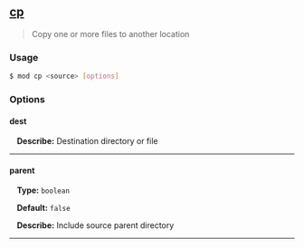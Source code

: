 ## <a href="#cp" name="cp">cp</a>
> Copy one or more files to another location

### Usage

```sh
$ mod cp <source> [options]
```

### Options

#### dest


<p> <b>&nbsp;&nbsp;&nbsp;&nbsp;Describe:</b> Destination directory or file</p>
<hr>

#### parent
<p> <b>&nbsp;&nbsp;&nbsp;&nbsp;Type:</b> <code>boolean</code></p>
<p> <b>&nbsp;&nbsp;&nbsp;&nbsp;Default:</b> <code>false</code></p>
<p> <b>&nbsp;&nbsp;&nbsp;&nbsp;Describe:</b> Include source parent directory</p>
<hr>







